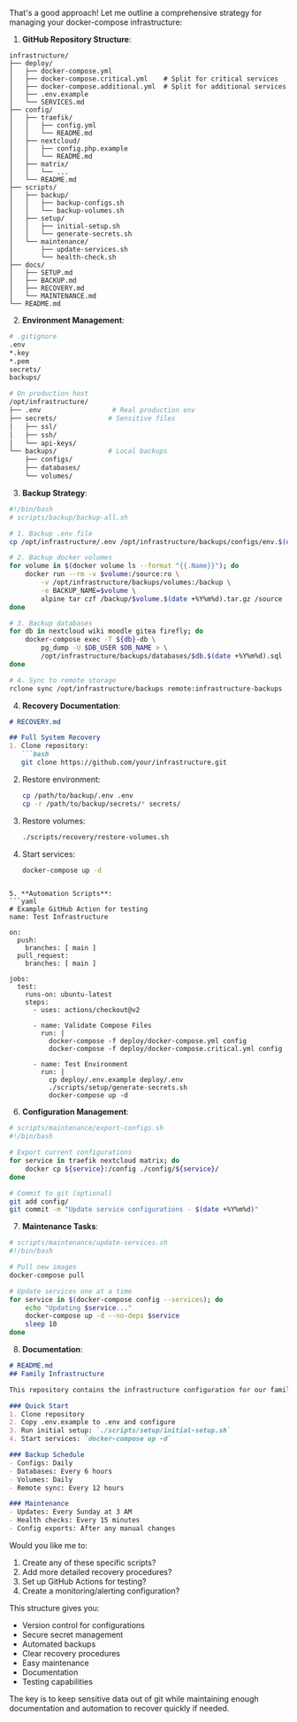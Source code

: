That's a good approach! Let me outline a comprehensive strategy for managing your docker-compose infrastructure:

1. **GitHub Repository Structure**:
```plaintext
infrastructure/
├── deploy/
│   ├── docker-compose.yml
│   ├── docker-compose.critical.yml    # Split for critical services
│   ├── docker-compose.additional.yml  # Split for additional services
│   ├── .env.example
│   └── SERVICES.md
├── config/
│   ├── traefik/
│   │   ├── config.yml
│   │   └── README.md
│   ├── nextcloud/
│   │   ├── config.php.example
│   │   └── README.md
│   ├── matrix/
│   │   └── ...
│   └── README.md
├── scripts/
│   ├── backup/
│   │   ├── backup-configs.sh
│   │   └── backup-volumes.sh
│   ├── setup/
│   │   ├── initial-setup.sh
│   │   └── generate-secrets.sh
│   └── maintenance/
│       ├── update-services.sh
│       └── health-check.sh
├── docs/
│   ├── SETUP.md
│   ├── BACKUP.md
│   ├── RECOVERY.md
│   └── MAINTENANCE.md
└── README.md
```

2. **Environment Management**:
```bash
# .gitignore
.env
*.key
*.pem
secrets/
backups/

# On production host
/opt/infrastructure/
├── .env                  # Real production env
├── secrets/             # Sensitive files
│   ├── ssl/
│   ├── ssh/
│   └── api-keys/
└── backups/             # Local backups
    ├── configs/
    ├── databases/
    └── volumes/
```

3. **Backup Strategy**:
```bash
#!/bin/bash
# scripts/backup/backup-all.sh

# 1. Backup .env file
cp /opt/infrastructure/.env /opt/infrastructure/backups/configs/env.$(date +%Y%m%d)

# 2. Backup docker volumes
for volume in $(docker volume ls --format "{{.Name}}"); do
    docker run --rm -v $volume:/source:ro \
        -v /opt/infrastructure/backups/volumes:/backup \
        -e BACKUP_NAME=$volume \
        alpine tar czf /backup/$volume.$(date +%Y%m%d).tar.gz /source
done

# 3. Backup databases
for db in nextcloud wiki moodle gitea firefly; do
    docker-compose exec -T ${db}-db \
        pg_dump -U $DB_USER $DB_NAME > \
        /opt/infrastructure/backups/databases/$db.$(date +%Y%m%d).sql
done

# 4. Sync to remote storage
rclone sync /opt/infrastructure/backups remote:infrastructure-backups
```

4. **Recovery Documentation**:
```markdown
# RECOVERY.md

## Full System Recovery
1. Clone repository:
   ```bash
   git clone https://github.com/your/infrastructure.git
   ```

2. Restore environment:
   ```bash
   cp /path/to/backup/.env .env
   cp -r /path/to/backup/secrets/* secrets/
   ```

3. Restore volumes:
   ```bash
   ./scripts/recovery/restore-volumes.sh
   ```

4. Start services:
   ```bash
   docker-compose up -d
   ```
```

5. **Automation Scripts**:
```yaml
# Example GitHub Action for testing
name: Test Infrastructure

on:
  push:
    branches: [ main ]
  pull_request:
    branches: [ main ]

jobs:
  test:
    runs-on: ubuntu-latest
    steps:
      - uses: actions/checkout@v2
      
      - name: Validate Compose Files
        run: |
          docker-compose -f deploy/docker-compose.yml config
          docker-compose -f deploy/docker-compose.critical.yml config
          
      - name: Test Environment
        run: |
          cp deploy/.env.example deploy/.env
          ./scripts/setup/generate-secrets.sh
          docker-compose up -d
```

6. **Configuration Management**:
```bash
# scripts/maintenance/export-configs.sh
#!/bin/bash

# Export current configurations
for service in traefik nextcloud matrix; do
    docker cp ${service}:/config ./config/${service}/
done

# Commit to git (optional)
git add config/
git commit -m "Update service configurations - $(date +%Y%m%d)"
```

7. **Maintenance Tasks**:
```bash
# scripts/maintenance/update-services.sh
#!/bin/bash

# Pull new images
docker-compose pull

# Update services one at a time
for service in $(docker-compose config --services); do
    echo "Updating $service..."
    docker-compose up -d --no-deps $service
    sleep 10
done
```

8. **Documentation**:
```markdown
# README.md
## Family Infrastructure

This repository contains the infrastructure configuration for our family services.

### Quick Start
1. Clone repository
2. Copy .env.example to .env and configure
3. Run initial setup: `./scripts/setup/initial-setup.sh`
4. Start services: `docker-compose up -d`

### Backup Schedule
- Configs: Daily
- Databases: Every 6 hours
- Volumes: Daily
- Remote sync: Every 12 hours

### Maintenance
- Updates: Every Sunday at 3 AM
- Health checks: Every 15 minutes
- Config exports: After any manual changes
```

Would you like me to:
1. Create any of these specific scripts?
2. Add more detailed recovery procedures?
3. Set up GitHub Actions for testing?
4. Create a monitoring/alerting configuration?

This structure gives you:
- Version control for configurations
- Secure secret management
- Automated backups
- Clear recovery procedures
- Easy maintenance
- Documentation
- Testing capabilities

The key is to keep sensitive data out of git while maintaining enough documentation and automation to recover quickly if needed.
